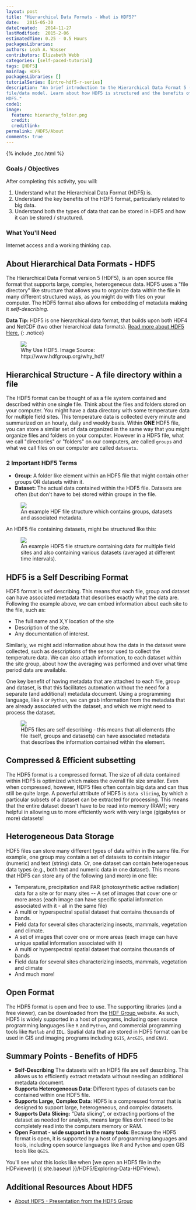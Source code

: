 ```yaml
---
layout: post
title: "Hierarchical Data Formats - What is HDF5?"
date:   2015-05-30
dateCreated:   2014-11-27
lastModified:  2015-2-06
estimatedTime: 0.25 - 0.5 Hours
packagesLibraries:
authors: Leah A. Wasser
contributors: Elizabeth Webb
categories: [self-paced-tutorial]
tags: [HDF5]
mainTag: HDF5
packagesLibraries: []
tutorialSeries: [intro-hdf5-r-series]
description: "An brief introduction to the Hierarchical Data Format 5 (HDF5) 
file/data model. Learn about how HDF5 is structured and the benefits of using 
HDF5."
code1: 
image:
  feature: hierarchy_folder.png
  credit:
  creditlink:
permalink: /HDF5/About
comments: true
---
```


{% include _toc.html %}

<div id="objectives">

<h3>Goals / Objectives</h3>
After completing this activity, you will:
<ol>
<li>Understand what the Hierarchical Data Format (HDF5) is.</li>
<li>Understand the key benefits of the HDF5 format, particularly related to big data. </li>
<li>Understand both the types of data that can be stored in HDF5 and how it can be stored / structured.</li>
</ol>

<h3>What You'll Need</h3>
<p>Internet access and a working thinking cap.</p>

</div>

## About Hierarchical Data Formats - HDF5

The Hierarchical Data Format version 5 (HDF5), is an open source file format that supports large, complex, heterogeneous data. HDF5 uses a "file directory" like structure that allows you to organize data within the file in many different structured ways, as you might do with files on your computer. The HDF5 format also allows for embedding of metadata making it *self-describing*. 

<i class="fa fa-star"></i> **Data Tip:** HDF5 is one hierarchical data format, that builds upon both HDF4 and NetCDF (two other hierarchical data formats). <a href="http://www.hdfgroup.org/why_hdf/" target="_blank"> Read  more about HDF5 Here.</a>
{: .notice}


<figure>
    <a href="{{ site.baseurl }}/images/whyHDF5.jpg"><img src="{{ site.baseurl }}/images/whyHDF5.jpg"></a>
    <figcaption>Why Use HDF5. Image Source: http://www.hdfgroup.org/why_hdf/</figcaption>
</figure>

## Hierarchical Structure - A file directory within a file

The HDF5 format can  be thought of as a file system contained and described within one single file. Think about the files and folders stored on your computer. You might have a data directory with some temperature data for multiple field sites. This temperature data is collected every minute and summarized on an hourly, daily and weekly basis. Within **ONE** HDF5 file, you can store a similar set of data organized in the same way that you might organize files and folders on your computer. However in a HDF5 file, what we call "directories" or "folders" on our computers, are called `groups` and what we call files on our computer are called `datasets`. 

### 2 Important HDF5 Terms

* **Group:** A folder like element within an HDF5 file that might contain other groups OR datasets within it.
* **Dataset:** The actual data contained within the HDF5 file. Datasets are often (but don't have to be) stored within groups in the file.


<figure>
    <a href="{{ site.baseurl }}/images/HDf5/hdf5_structure4.jpg"><img src="{{ site.baseurl }}/images/HDf5/hdf5_structure4.jpg"></a>
    <figcaption>An example HDF file structure which contains groups, datasets and associated metadata.</figcaption>
</figure> 


An HDF5 file containing datasets, might be structured like this:  

<figure>
    <a href="{{ site.baseurl }}/images/HDf5/hdf5_structure3.jpg"><img src="{{ site.baseurl }}/images/HDf5/hdf5_structure3.jpg"></a>
    <figcaption>An example HDF5 file structure containing data for multiple field sites and also containing various datasets (averaged at different time intervals).</figcaption>
</figure> 


## HDF5 is a Self Describing Format

HDF5 format is self describing. This means that each file, group and dataset can have associated metadata that describes exactly what the data are. Following the example above, we can embed information about each site to the file, such as:

* The full name and X,Y location of the site
* Description of the site.
* Any documentation of interest.

Similarly, we might add information about how the data in the dataset were collected, such as descriptions of the sensor used to collect the temperature data. We can also attach information, to each dataset within the site group, about how the averaging was performed and over what time period data are available. 

One key benefit of having metadata that are attached to each file, group and dataset, is that this facilitates automation without the need for a separate (and additional) metadata document. Using a programming language, like `R` or `Python`, we can grab information from the metadata that are already associated with the dataset, and which we might need to process the dataset.

<figure>
    <a href="{{ site.baseurl }}/images/HDf5/hdf5_structure4.jpg"><img src="{{ site.baseurl }}/images/HDf5/hdf5_structure2.jpg"></a>
    <figcaption>HDF5 files are self describing - this means that all elements (the file itself, groups and datasets) can have associated metadata that describes the information contained within the element.</figcaption>
</figure> 

## Compressed & Efficient subsetting
The HDF5 format is a compressed format. The size of all data contained within HDF5 is optimized which makes the overall file size smaller. Even when compressed, however, HDF5 files often contain big data and can thus still be quite large. A powerful attribute of HDF5 is `data slicing`, by which a particular subsets of a dataset can be extracted for processing. This means that the entire dataset doesn't have to be read into memory (RAM); very helpful in allowing us to more efficiently work with very large (gigabytes or more) datasets! 

## Heterogeneous Data Storage
HDF5 files can store many different types of data within in the same file. For example, one group may contain a set of datasets to contain integer (numeric) and text (string) data. Or, one dataset can contain heterogeneous data types (e.g., both text and numeric data in one dataset). This means that HDF5 can store any of the following (and more) in one file:

- Temperature, precipitation and PAR (photosynthetic active radiation) data for a site or for many sites 
-- A set of images that cover one or more areas (each image can have specific spatial information associated with it - all in the same file)
- A multi or hyperspectral spatial dataset that contains thousands of bands.
- Field data for several sites characterizing insects, mammals, vegetation and climate.
- A set of images that cover one or more areas (each image can have unique spatial information associated with it)
- A multi or hyperspectral spatial dataset that contains thousands of bands
- Field data for several sites characterizing insects, mammals, vegetation and climate
- And much more!

## Open Format 
The HDF5 format is open and free to use. The supporting libraries (and a free viewer), can be downloaded from the <a href="http://www.hdfgroup.org" target="_blank">HDF Group </a> website.  As such, HDF5 is widely supported in a host of programs, including open source programming languages like `R` and `Python`, and commercial programming tools like `Matlab` and `IDL`. Spatial data that are stored in HDF5 format can be used in GIS and imaging programs including `QGIS`, `ArcGIS`, and `ENVI`.


## Summary Points - Benefits of HDF5 

- **Self-Describing** The datasets with an HDF5 file are self describing. This allows us to efficiently extract metadata without needing an additional metadata document.
- **Supporta Heterogeneous Data**: Different types of datasets can be contained within one HDF5 file. 
- **Supports Large, Complex Data**: HDF5 is a compressed format that is designed to support large, heterogeneous, and complex datasets. 
- **Supports Data Slicing:** "Data slicing", or extracting portions of the dataset as needed for  analysis, means large files don't need to be completely read into the computers memory or RAM.
- **Open Format -  wide support in the many tools**: Because the HDF5 format is open, it is supported by a host of programming languages and tools, including open source languages like `R` and `Python` and open GIS tools like `QGIS`.

You'll see what this looks like when [we open an HDF5 file in the HDFviewer]( {{ site.baseurl }}/HDF5/Exploring-Data-HDFView/).


## Additional Resources About HDF5

- <a href="{{ site.baseurl }}/documents/HDF5-Intro.pdf">About HDF5 - Presentation from the HDF5 Group</a>


